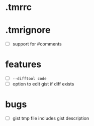 # .tmrrc
# .tmrignore
- [ ] support for #comments

# features
- [ ] `--difftool code`
- [ ] option to edit gist if diff exists
# bugs
- [ ] gist tmp file includes gist description